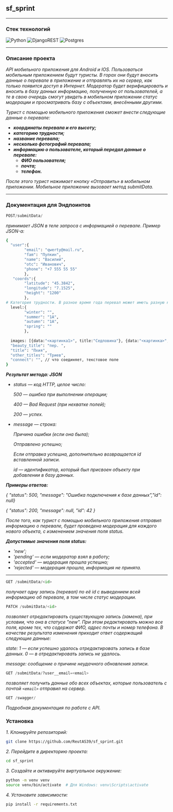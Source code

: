 ## sf_sprint

______
### Стек технологий 


![Python](https://img.shields.io/badge/python-3670A0?style=for-the-badge&logo=python&logoColor=ffdd54)
![DjangoREST](https://img.shields.io/badge/DJANGO-REST-ff1709?style=for-the-badge&logo=django&logoColor=white&color=ff1709&labelColor=gray)
![Postgres](https://img.shields.io/badge/postgres-%23316192.svg?style=for-the-badge&logo=postgresql&logoColor=white)
______
### Описание проекта

_API мобильного приложения для Android и IOS.
*Пользоваться мобильным приложением будут туристы. В горах они будут вносить данные о перевале в приложение и отправлять их на сервер, как только появится доступ в Интернет.*
*Модератор будет верифицировать и вносить в базу данных информацию, полученную от пользователей, а те в свою очередь смогут увидеть в мобильном приложении статус модерации и просматривать базу с объектами, внесёнными другими.*_

*Турист с помощью мобильного приложения сможет внести следующие данные о перевале:*
+ ***координаты перевала и его высоту;***
+ ***категорию трудности;***
+ ***название перевала;***
+ ***несколько фотографий перевала;***
+ ***информацию о пользователе, который передал данные о перевале:***
  + ***ФИО пользователя;***
  + ***почта;***
  + ***телефон.***

*После этого турист нажимает кнопку «Отправить» в мобильном приложении. Мобильное приложение вызовает метод submitData.*

______

### Документация для Эндпоинтов 
 
```python
POST/submitData/
 ```
 
 *принимает JSON в теле запроса с информацией о перевале. Пример JSON-а:*

``` sh
{
  "user":{
		"email": "qwerty@mail.ru", 
		"fam": "Пупкин", 
		"name": "Василий", 
		"otc": "Иванович", 
		"phone": "+7 555 55 55"
		}, 
   "coords":{
		"latitude": "45.3842",
		"longitude": "7.1525",
		"height": "1200"
		},
# Категория трудности. В разное время года перевал может иметь разную категорию трудности
  level:{
		"winter": "", 
		"summer": "1А",
		"autumn": "1А",
		"spring": ""
		},
 
  images: [{data:"<картинка1>", title:"Седловина"}, {data:"<картинка>", title:"Подъём"}]
  "beauty_title": "пер. ",
  "title": "Пхия",
  "other_titles": "Триев",
  "connect": "", // что соединяет, текстовое поле
}

```

***Результат метода: JSON***

+ *status — код HTTP, целое число:*
 
    *500 — ошибка при выполнении операции;*
    
    *400 — Bad Request (при нехватке полей);*
    
    *200 — успех.*
    
+ *message — строка:*

   *Причина ошибки (если она была);*
    
    *Отправлено успешно;*
    
    *Если отправка успешна, дополнительно возвращается id вставленной записи.*
    
    *id — идентификатор, который был присвоен объекту при добавлении в базу данных.*
    
    
***Примеры oтветов:***

*{ "status": 500, "message": "Ошибка подключения к базе данных","id": null}*

*{ "status": 200, "message": null, "id": 42 }*


*После того, как турист с помощью мобильного приложения отправил информацию о перевале, будет проведена модерация для каждого нового объекта, с изменением значения поля status.*

***Допустимые значения поля status:***

+ *'new';*
+ *'pending' — если модератор взял в работу;*
+ *'accepted' — модерация прошла успешно;*
+ *'rejected' — модерация прошла, информация не принята.*

______

```python
GET /submitData/<id>
```
*получает одну запись (перевал) по её id с выведением всей информацию об перевале, в том числе статус модерации.*



```python
PATCH /submitData/<id>
```

*позволяет отредактировать существующую запись (замена), при условии, что она в статусе "new". При этом редактировать можно все поля, кроме тех, что содержат ФИО, адрес почты и номер телефона. В качестве результата изменения приходит ответ содержащий следующие данные:*

 *state:*
     *1 — если успешно удалось отредактировать запись в базе данных.*
     *0 — в отредактировать запись не удалось.*
    
 *message: сообщение о причине неудачного обновления записи.*


   
```python
GET /submitData/?user__email=<email>
```
*позволяет получить данные обо всех объектах, которые пользователь с почтой `<email>` отправил на сервер.*


```python
GET /swagger/
```
*Подробная документация по работе с API.*

### Установка 

*1. Клонируйте репозиторий:*

   ```bash
   git clone https://github.com/ReutAS39/sf_sprint.git
   ```

*2. Перейдите в директорию проекта:*

   ```bash
   cd sf_sprint
   ```

*3. Создайте и активируйте виртуальное окружение:*

   ```bash
   python -m venv venv
   source venv/bin/activate  # Для Windows: venv\Scripts\activate
   ```

*4. Установите зависимости:*

   ```bash
   pip install -r requirements.txt
   ```


